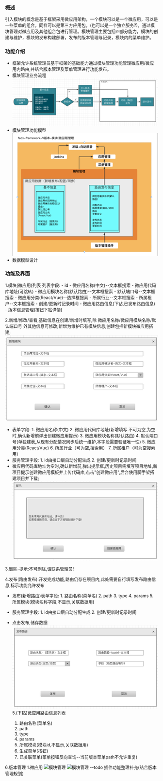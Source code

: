 ### **概述**  
引入模块的概念是基于框架采用微应用架构，一个模块可以是一个微应用，可以是一些菜单的组合，同样可以是第三方应用包，(也可以是一个独立服务?)，通过模块管理对微应用及其他组合包进行管理。模块管理主要包括四部分能力，模块的创建与维护，模块的发布构建部署，发布的版本管理与记录，模块内的菜单维护。

### **功能介绍**

- 框架允许系统管理员基于框架的基础能力通过模块管理功能管理微应用/微应用内路由,并结合版本管理及菜单管理进行功能发布。
- 模块管理业务流程
  ![模块管理业务流程](../images/modules/ModuleMng/模块管理流程.png)
- 模块管理功能模型
  ![模块管理功能模型](../images/modules/ModuleMng/模块管理功能模型.png)
- 数据模型设计

### **功能及界面**

1.模块(微应用)列表
  列表字段:
    - id
    - 微应用名称(中文)--文本框搜索
    - 微应用代码库地址(可跳转)
    - 微应用模块名称(默认路由)--文本框搜索
    - 默认端口号--文本框搜索
    - 微应用分类(React/Vue)--选择框搜索
    - 所属行业--文本框搜索
    - 所属租户--文本框搜索
    - 创建/更新时记录时间
    - 微应用路由信息(下钻,已发布路由信息)
    - 版本信息管理(按钮下钻详情)

2.新增/修改/查看,基础信息在创建/新增时填写,除 微应用名称/微应用模块名称/默认端口号 外其他信息可修改;新增为维护已有模块信息,创建包括新模块微应用搭建;
  ![模块管理](../images/modules/ModuleMng/模块管理新增.png)

- 表单字段:
        1. 微应用名称(中文)
        2. 微应用代码库地址(新增填写 不可为空,为空时,确认新增前弹出创建微应用提示)
        3. 微应用模块名称(默认路由)
        4. 默认端口号(单独建表,从现有分配情况同步后统一维护,本字段需要验证唯一性)
        5. 微应用分类(React/Vue)
        6. 所属行业（可为空,搜索用）
        7. 所属租户（可为空搜索用）
- 服务管理字段:
        1. id由接口层自动分配生成
        2. 创建/更新时记录时间
- 微应用代码库地址为空时,确认新增前,弹出提示框,历史项目需填写项目地址,新项目提示创建微应用模板并上传代码库;点击"创建微应用",后台使用脚手架搭建项目并下载;
    ![模块管理](../images/modules/ModuleMng/模块管理新增提示.png)

3.删除-提示:不可删除,请联系管理员!

4.发布(路由发布):开发完成功能,路由仍存在项目内,此处需要自行填写发布路由信息,标示功能允许发布

- 发布(新增路由)表单字段:
        1. 路由名称(菜单名)
        2. path
        3. type
        4. params
        5. 所属模块(模块名称字段,不显示,关联数据用)
- 服务管理字段:
      1. id由接口层自动分配生成
      2. 创建/更新时记录时间
- 点击发布,储存数据
  ![模块管理](../images/modules/ModuleMng/模块管理路由发布.png)
5.(下钻)微应用路由信息列表

  1. 路由名称(菜单名)
  2. path
  3. type
  4. params
  5. 所属模块(模块id,不显示,关联数据用)
  6. 生成菜单(按钮)
  7. 已关联菜单(菜单按钮反向查询--当前版本菜单path不允许重复)

6.版本管理
  1.微应用
  ![模块管理](../images/modules/ModuleMng/模块管理-版本更新提示.jpg)
  ![模块管理](../images/modules/ModuleMng/模块管理-版本更新信息.jpg)
--todo 插件功能整理补充(结合版本管理规划)

